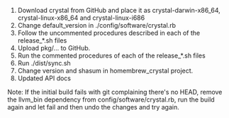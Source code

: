 1. Download crystal from GitHub and place it as crystal-darwin-x86_64, crystal-linux-x86_64 and crystal-linux-i686
1. Change default_version in ./config/software/crystal.rb
1. Follow the uncommented procedures described in each of the release_*.sh files
1. Upload pkg/... to GitHub.
1. Run the commented procedures of each of the release_*.sh files
1. Run ./dist/sync.sh
1. Change version and shasum in homembrew_crystal project.
1. Updated API docs

Note: If the initial build fails with git complaining there's no HEAD, remove the llvm_bin dependency
from config/software/crystal.rb, run the build again and let fail and then undo the changes and try again.
